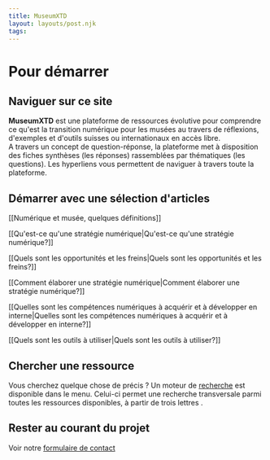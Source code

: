 ```yaml
---
title: MuseumXTD  
layout: layouts/post.njk  
tags: 
---
```

# Pour démarrer
## Naviguer sur ce site
**MuseumXTD** est une plateforme de ressources évolutive pour comprendre ce qu'est la transition numérique pour les musées au travers de réflexions, d'exemples et d'outils suisses ou internationaux en accès libre. <br>
A travers un concept de question-réponse, la plateforme met à disposition des fiches synthèses (les réponses) rassemblées par thématiques (les questions). Les hyperliens vous permettent de naviguer à travers toute la plateforme. 

## Démarrer avec une sélection d'articles
[[Numérique et musée, quelques définitions]]

[[Qu'est-ce qu'une stratégie numérique|Qu'est-ce qu'une stratégie numérique?]]

[[Quels sont les opportunités et les freins|Quels sont les opportunités et les freins?]]

[[Comment élaborer une stratégie numérique|Comment élaborer une stratégie numérique?]]

[[Quelles sont les compétences numériques à acquérir et à développer en interne|Quelles sont les compétences numériques à acquérir et à développer en interne?]]

[[Quels sont les outils à utiliser|Quels sont les outils à utiliser?]]

## Chercher une ressource
Vous cherchez quelque chose de précis ? Un moteur de [recherche](https://www.museumxtd.ch/Navigation/Search/) est disponible dans le menu. Celui-ci permet une recherche transversale parmi toutes les ressources disponibles, à partir de trois lettres . 

## Rester au courant du projet
Voir notre [formulaire de contact](/Navigation/A%20propos/#Contact)
